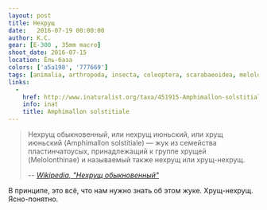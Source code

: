 ```yaml
---
layout: post
title: Нехрущ
date:   2016-07-19 00:00:00
author: К.С.
gear: [E-300 , 35mm macro]
shoot_date: 2016-07-15
location: Ёль-база
colors: ['a5a198', '777669']
tags: [animalia, arthropoda, insecta, coleoptera, scarabaeoidea, melolonthidae, amphimallon, amphimallon solstitiale]
links:
  -
    href: http://www.inaturalist.org/taxa/451915-Amphimallon-solstitiale
    info: inat
    title: Amphimallon solstitiale
---
```


> Нехрущ обыкновенный, или нехрущ июньский, или хрущ июньский (Amphimallon solstitiale) — жук из семейства пластинчатоусых, принадлежащий к группе хрущей (Melolonthinae) и называемый также нехрущ или хрущ-нехрущ.
>
> -- <cite>[Wikipedia, "Нехрущ обыкновенный"](https://ru.wikipedia.org/wiki/Нехрущ_обыкновенный)</cite>

В принципе, это всё, что нам нужно знать об этом жуке. Хрущ-нехрущ. Ясно-понятно.
